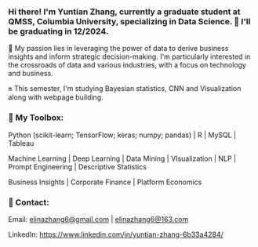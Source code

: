 ### Hi there! I'm Yuntian Zhang, currently a graduate student at QMSS, Columbia University, specializing in Data Science. 🙌 I'll be graduating in 12/2024.
💫 My passion lies in leveraging the power of data to derive business insights and inform strategic decision-making. I'm particularly interested in the crossroads of data and various industries, with a focus on technology and business.

🔛 This semester, I'm studying Bayesian statistics, CNN and Visualization along with webpage building. 

### 🔧 My Toolbox:
Python (scikit-learn; TensorFlow; keras; numpy; pandas) | R | MySQL | Tableau

Machine Learning | Deep Learning | Data Mining | VIsualization | NLP | Prompt Engineering | Descriptive Statistics

Business Insights | Corporate Finance | Platform Economics

### 📢 Contact:
Email: elinazhang6@gmail.com | elinazhang6@163.com

LinkedIn: https://www.linkedin.com/in/yuntian-zhang-6b33a4284/
<!--
**zesiii/zesiii** is a ✨ _special_ ✨ repository because its `README.md` (this file) appears on your GitHub profile.

Here are some ideas to get you started:

- 🔭 I’m currently working on ...
- 🌱 I’m currently learning ...
- 👯 I’m looking to collaborate on ...
- 🤔 I’m looking for help with ...
- 💬 Ask me about ...
- 📫 How to reach me: ...
- 😄 Pronouns: ...
- ⚡ Fun fact: ...
-->
